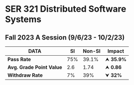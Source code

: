 # SER 321 Distributed Software Systems #
## Fall 2023 A Session (9/6/23 - 10/2/23) ##

| DATA                       | **SI** | **Non-SI** | **Impact**         |
|----------------------------|--------|------------|--------------------|
| **Pass Rate**              | 75%    | 39.1%      | &#x2B9D; **35.9%** |
| **Avg. Grade Point Value** | 2.6    | 1.74       | &#x2B9D; **0.86**  |
| **Withdraw Rate**          | 7%     | 39%        | &#x2B9F; **32%**   |  